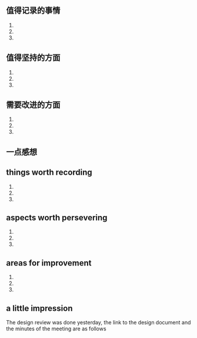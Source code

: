 ## 值得记录的事情
1.
2.
3.


## 值得坚持的方面
1.
2.
3.


## 需要改进的方面
1.
2.
3.


## 一点感想




## things worth recording
1.
2.
3.

  
## aspects worth persevering
1.
2.
3.


## areas for improvement
1.
2.
3.


## a little impression
The design review was done yesterday, the link to the design document and the minutes of the meeting are as follows
